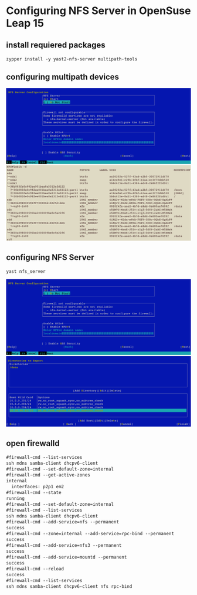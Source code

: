 # Configuring NFS Server in OpenSuse Leap 15
## install requiered packages
```
zypper install -y yast2-nfs-server multipath-tools
```

## configuring multipath devices
![configured disks with yast disk tool](images/yastdisk.png "configured disks with yast disk tool")
![Structure of disks with multipath devices in the system](images/lsblk.png "Structure of disks with multipath devices in the system")

## configuring NFS Server
```
yast nfs_server
```
![Configuring the services status](images/nfs-server1.png "Configuring the services status")
![Configuring the export directories and IP clients](images/nfs-server2.png "Configuring the export directories and IP clients")

## open firewalld

```
#firewall-cmd --list-services
ssh mdns samba-client dhcpv6-client
#firewall-cmd --set-default-zone=internal
#firewall-cmd --get-active-zones
internal
  interfaces: p2p1 em2
#firewall-cmd --state 
running
#firewall-cmd --set-default-zone=internal
#firewall-cmd --list-services 
ssh mdns samba-client dhcpv6-client
#firewall-cmd --add-service=nfs --permanent 
success
#firewall-cmd --zone=internal --add-service=rpc-bind --permanent
success
#firewall-cmd --add-service=nfs3 --permanent
success
#firewall-cmd --add-service=mountd --permanent
success
#firewall-cmd --reload
success
#firewall-cmd --list-services 
ssh mdns samba-client dhcpv6-client nfs rpc-bind
```

